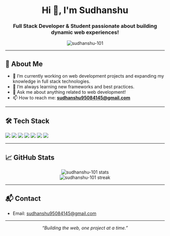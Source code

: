 <!-- Profile README for sudhanshu-101 -->

<h1 align="center">Hi 👋, I'm Sudhanshu</h1>
<h3 align="center">Full Stack Developer & Student passionate about building dynamic web experiences!</h3>

<p align="center">
  <img src="https://komarev.com/ghpvc/?username=sudhanshu-101&label=Profile%20views&color=0e75b6&style=flat" alt="sudhanshu-101" />
</p>

---

## 🚀 About Me

- 🔭 I’m currently working on web development projects and expanding my knowledge in full stack technologies.
- 🌱 I’m always learning new frameworks and best practices.
- 💬 Ask me about anything related to web development!
- 📫 How to reach me: **sudhanshu95084145@gmail.com**

---

## 🛠️ Tech Stack

<p align="left">
  <img src="https://img.shields.io/badge/-HTML5-E34F26?style=for-the-badge&logo=html5&logoColor=white">
  <img src="https://img.shields.io/badge/-CSS3-1572B6?style=for-the-badge&logo=css3&logoColor=white">
  <img src="https://img.shields.io/badge/-JavaScript-F7DF1E?style=for-the-badge&logo=javascript&logoColor=black">
  <img src="https://img.shields.io/badge/-Node.js-339933?style=for-the-badge&logo=node.js&logoColor=white">
  <img src="https://img.shields.io/badge/-PHP-777BB4?style=for-the-badge&logo=php&logoColor=white">
  <img src="https://img.shields.io/badge/-MySQL-4479A1?style=for-the-badge&logo=mysql&logoColor=white">
  <img src="https://img.shields.io/badge/-Bootstrap-7952B3?style=for-the-badge&logo=bootstrap&logoColor=white">
</p>

---

## 📈 GitHub Stats

<p align="center">
  <img src="https://github-readme-stats.vercel.app/api?username=sudhanshu-101&show_icons=true&theme=radical" alt="sudhanshu-101 stats" />
  <br/>
  <img src="https://github-readme-streak-stats.herokuapp.com/?user=sudhanshu-101&theme=radical" alt="sudhanshu-101 streak" />
</p>

---

## 📬 Contact

- Email: [sudhanshu95084145@gmail.com](mailto:sudhanshu95084145@gmail.com)

<!--
Add your social links below if you want to!
- LinkedIn: 
- Twitter: 
- Portfolio: 
-->

---

<p align="center">
  <em>“Building the web, one project at a time.”</em>
</p>
